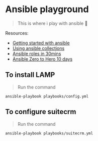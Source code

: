 # Ansible playground

> This is where i play with ansible :poop:

Resources:

- [Getting started with ansible](https://docs.ansible.com/ansible/latest/getting_started/index.html)
- [Using ansible collections](https://docs.ansible.com/ansible/latest/collections_guide/index.html#collections)
- [Ansible roles in 30mins](https://www.youtube.com/watch?v=lxPvbD6_lTs)
- [Ansible Zero to Hero 10 days](https://github.com/iam-veeramalla/ansible-zero-to-hero/tree/main)

## To install LAMP

> Run the command

```
ansible-playbook playbooks/config.yml
```

## To configure suitecrm

> Run the command

```
ansible-playbook playbooks/suitecrm.yml
```
